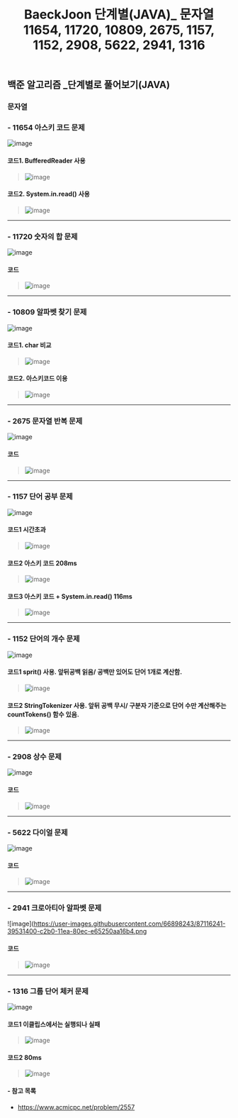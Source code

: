 ﻿---
layout: single
title: "BaeckJoon 단계별(JAVA)_ 문자열 11654, 11720, 10809, 2675, 1157, 1152, 2908, 5622, 2941, 1316"
read_time: true
categories: 
 - BaeckJoon 
tags: 
 - Algorithm
 - BaeckJoon 
last_modified_at: '2020-07-12 23:11:00 +0800'
toc: true
toc_sticky: true
toc_label: 목차
---
## 백준 알고리즘 _단계별로 풀어보기(JAVA)
### 문자열
### - 11654 아스키 코드 문제
![image](https://user-images.githubusercontent.com/66898243/87115952-a3b78480-c2af-11ea-997d-1177e57c3652.png)

#### 코드1. BufferedReader 사용
>  ![image](https://user-images.githubusercontent.com/66898243/87119473-07927b00-c2b9-11ea-9644-ba37f9dc7f00.png)

#### 코드2. System.in.read() 사용
>  ![image](https://user-images.githubusercontent.com/66898243/87119483-14af6a00-c2b9-11ea-92e1-ee1eed772f2a.png)

***
### - 11720 숫자의 합 문제
![image](https://user-images.githubusercontent.com/66898243/87115975-b0d47380-c2af-11ea-9191-2f5be380f77a.png)

#### 코드
>  ![image](https://user-images.githubusercontent.com/66898243/87120362-2eea4780-c2bb-11ea-9571-2249e8b0cdb1.png)


***
### - 10809 알파벳 찾기 문제
![image](https://user-images.githubusercontent.com/66898243/87116000-c184e980-c2af-11ea-8ad8-c1cb25ef6d3a.png)

#### 코드1. char 비교
>  ![image](https://user-images.githubusercontent.com/66898243/87127038-349a5a00-c2c8-11ea-8f0b-84839bbc26a2.png)

#### 코드2. 아스키코드 이용
>  ![image](https://user-images.githubusercontent.com/66898243/87128627-e89ce480-c2ca-11ea-9407-15163de7dc8c.png)


***
### - 2675 문자열 반복 문제
![image](https://user-images.githubusercontent.com/66898243/87116025-cc3f7e80-c2af-11ea-88d2-e6574963083f.png)

####  코드
>  ![image](https://user-images.githubusercontent.com/66898243/87130497-f56f0780-c2cd-11ea-830b-a84674f631cd.png)

***
### - 1157 단어 공부 문제
![image](https://user-images.githubusercontent.com/66898243/87116080-e37e6c00-c2af-11ea-8c03-06f734412857.png)

#### 코드1 시간초과
>  ![image](https://user-images.githubusercontent.com/66898243/87226229-5a5d5700-c3cd-11ea-8720-7936654ab983.png)

#### 코드2 아스키 코드 208ms
>  ![image](https://user-images.githubusercontent.com/66898243/87248550-f605ca80-c494-11ea-9a1e-2c88c9a41985.png)

#### 코드3 아스키 코드 + System.in.read() 116ms
>  ![image](https://user-images.githubusercontent.com/66898243/87248576-19c91080-c495-11ea-9d64-05f494a0ff99.png)

***
### - 1152 단어의 개수 문제
![image](https://user-images.githubusercontent.com/66898243/87116132-f98c2c80-c2af-11ea-9e5b-fb2ceedd728a.png)

#### 코드1 sprit() 사용. 앞뒤공백 읽음/ 공백만 있어도 단어 1개로 계산함.
>  ![image](https://user-images.githubusercontent.com/66898243/87249064-e0de6b00-c497-11ea-886e-97b7c979f84e.png)

#### 코드2 StringTokenizer 사용. 앞뒤 공백 무시/ 구분자 기준으로 단어 수만 계산해주는 countTokens() 함수 있음.
>  ![image](https://user-images.githubusercontent.com/66898243/87249071-f81d5880-c497-11ea-9fc4-507c838d8360.png)

***
### - 2908 상수 문제
![image](https://user-images.githubusercontent.com/66898243/87116178-1294dd80-c2b0-11ea-97ef-912b3693f5b5.png)

#### 코드
>   ![image](https://user-images.githubusercontent.com/66898243/87249394-d3c27b80-c499-11ea-87d4-d4636a933f84.png)

***
### - 5622 다이얼 문제
![image](https://user-images.githubusercontent.com/66898243/87116207-20e2f980-c2b0-11ea-95c0-3a2332064bb9.png)

#### 코드
>  ![image](https://user-images.githubusercontent.com/66898243/87439708-10be7780-c62c-11ea-887f-5163f487e44b.png)

***
### - 2941 크로아티아 알파벳 문제
![image](https://user-images.githubusercontent.com/66898243/87116241-39531400-c2b0-11ea-80ec-e65250aa16b4.png

#### 코드
>  ![image](https://user-images.githubusercontent.com/66898243/87796047-d0f1cd00-c883-11ea-918f-c96f127849e3.png)

***
### - 1316 그룹 단어 체커 문제
![image](https://user-images.githubusercontent.com/66898243/87116278-5556b580-c2b0-11ea-99fb-3d4266bab3eb.png)

#### 코드1 이클립스에서는 실행되나 실패
>  ![image](https://user-images.githubusercontent.com/66898243/87876925-265de380-ca16-11ea-92f8-ed64d58c5a5f.png)

#### 코드2 80ms
> ![image](https://user-images.githubusercontent.com/66898243/87876945-47becf80-ca16-11ea-8af4-5d30d245ce6b.png)

#### - 참고 목록
- https://www.acmicpc.net/problem/2557